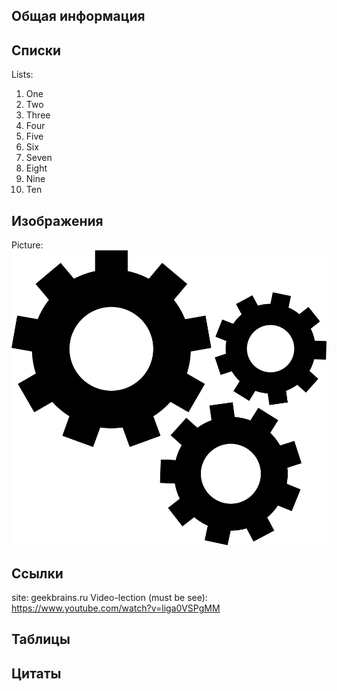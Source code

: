 ## Общая информация
## 
##
##

## Списки
Lists:
1. One
2. Two
3. Three
4. Four
5. Five
6. Six
7. Seven
8. Eight
9. Nine
10. Ten
## Изображения
Picture:
![Image Test](img1.png)
## Ссылки
site: geekbrains.ru
Video-lection (must be see): https://www.youtube.com/watch?v=liga0VSPgMM

## Таблицы

## Цитаты